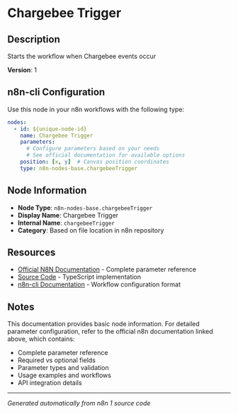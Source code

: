 # Chargebee Trigger

## Description

Starts the workflow when Chargebee events occur

**Version**: 1

## n8n-cli Configuration

Use this node in your n8n workflows with the following type:

```yaml
nodes:
  - id: ${unique-node-id}
    name: Chargebee Trigger
    parameters:
      # Configure parameters based on your needs
      # See official documentation for available options
    position: [x, y]  # Canvas position coordinates
    type: n8n-nodes-base.chargebeeTrigger
```

## Node Information

- **Node Type**: `n8n-nodes-base.chargebeeTrigger`
- **Display Name**: Chargebee Trigger
- **Internal Name**: `chargebeeTrigger`
- **Category**: Based on file location in n8n repository

## Resources

- [Official N8N Documentation](https://docs.n8n.io/integrations/builtin/app-nodes/n8n-nodes-base.chargebeetrigger/) - Complete parameter reference
- [Source Code](https://github.com/n8n-io/n8n/blob/master/packages/nodes-base/nodes/Chargebee/ChargebeeTrigger.node.ts) - TypeScript implementation
- [n8n-cli Documentation](https://github.com/edenreich/n8n-cli) - Workflow configuration format

## Notes

This documentation provides basic node information. For detailed parameter configuration, 
refer to the official n8n documentation linked above, which contains:

- Complete parameter reference
- Required vs optional fields
- Parameter types and validation
- Usage examples and workflows
- API integration details

---
*Generated automatically from n8n 1 source code*
